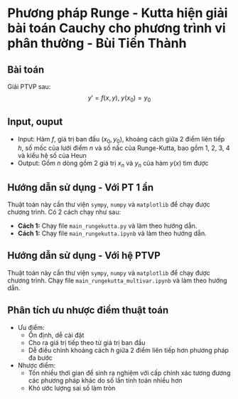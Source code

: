 # Phương pháp Runge - Kutta hiện giải bài toán Cauchy cho phương trình vi phân thường - Bùi Tiến Thành


## Bài toán
Giải PTVP sau:
$$ y' = f(x, y), \; y(x_0) = y_0 $$

## Input, ouput
* Input: Hàm $f$, giá trị ban đầu $(x_0, y_0)$, khoảng cách giữa 2 điểm liên tiếp $h$, số mốc của lưới điểm $n$ và số nấc của Runge-Kutta, bao gồm 1, 2, 3, 4 và kiểu hệ số của Heun
* Output: Gồm $n$ dòng gồm 2 giá trị $x_n$ và $y_n$ của hàm $y(x)$ tìm được

## Hướng dẫn sử dụng - Với PT 1 ẩn
Thuật toán này cần thư viện `sympy`, `numpy` và `matplotlib` để chạy được chương trình. Có 2 cách chạy như sau:
* **Cách 1:** Chạy file `main_rungekutta.py` và làm theo hướng dẫn.
* **Cách 1:** Chạy file `main_rungekutta.ipynb` và làm theo hướng dẫn.

## Hướng dẫn sử dụng - Với hệ PTVP
Thuật toán này cần thư viện `sympy`, `numpy` và `matplotlib` để chạy được chương trình. Chạy file `main_rungekutta_multivar.ipynb` và làm theo hướng dẫn.

## Phân tích ưu nhược điểm thuật toán
* Ưu điểm: 
    * Ổn định, dễ cài đặt 
    * Cho ra giá trị tiếp theo từ giá trị ban đầu 
    * Dễ điều chỉnh khoảng cách $h$ giữa 2 điểm liên tiếp hơn phương pháp đa bước
* Nhược điểm: 
    * Tốn nhiều thơì gian để sinh ra nghiệm với cấp chính xác tương đương các phương pháp khác do số lần tính toán nhiều hơn 
    * Khó ước lượng sai số làm tròn
